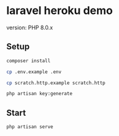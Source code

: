 # laravel heroku demo

version: PHP 8.0.x

## Setup

```bash
composer install

cp .env.example .env

cp scratch.http.example scratch.http

php artisan key:generate
```

## Start

```bash
php artisan serve
```
